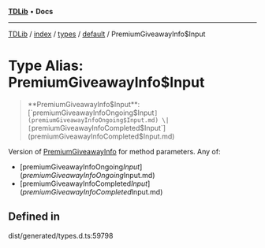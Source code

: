 [**TDLib**](../../../../../../README.md) • **Docs**

***

[TDLib](../../../../../../modules.md) / [index](../../../../../README.md) / [types](../../../README.md) / [default](../README.md) / PremiumGiveawayInfo$Input

# Type Alias: PremiumGiveawayInfo$Input

> **PremiumGiveawayInfo$Input**: [`premiumGiveawayInfoOngoing$Input`](premiumGiveawayInfoOngoing$Input.md) \| [`premiumGiveawayInfoCompleted$Input`](premiumGiveawayInfoCompleted$Input.md)

Version of [PremiumGiveawayInfo](PremiumGiveawayInfo.md) for method parameters.
Any of:
- [premiumGiveawayInfoOngoing$Input](premiumGiveawayInfoOngoing$Input.md)
- [premiumGiveawayInfoCompleted$Input](premiumGiveawayInfoCompleted$Input.md)

## Defined in

dist/generated/types.d.ts:59798
